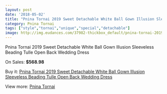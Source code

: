 ```yaml
---
layout: post
date: '2018-05-02'
title: "Pnina Tornai 2019 Sweet Detachable White Ball Gown Illusion Sleeveless Beading Tulle Open Back Wedding Dress"
category: Pnina Tornai
tags: ["style","tornai","unique","special","detachable"]
image: http://img.eudances.com/37982-thickbox_default/pnina-tornai-2019-sweet-detachable-white-ball-gown-illusion-sleeveless-beading-tulle-open-back-wedding-dress.jpg
---
```

Pnina Tornai 2019 Sweet Detachable White Ball Gown Illusion Sleeveless Beading Tulle Open Back Wedding Dress

On Sales: **$568.98**
<a href="https://www.eudances.com/en/pnina-tornai/11225-pnina-tornai-2019-sweet-detachable-white-ball-gown-illusion-sleeveless-beading-tulle-open-back-wedding-dress.html"><amp-img layout="responsive" width="600" height="600" src="//img.eudances.com/37982-thickbox_default/pnina-tornai-2019-sweet-detachable-white-ball-gown-illusion-sleeveless-beading-tulle-open-back-wedding-dress.jpg" alt="Pnina Tornai 2019 Sweet Detachable White Ball Gown Illusion Sleeveless Beading Tulle Open Back Wedding Dress 0" /></a>
<a href="https://www.eudances.com/en/pnina-tornai/11225-pnina-tornai-2019-sweet-detachable-white-ball-gown-illusion-sleeveless-beading-tulle-open-back-wedding-dress.html"><amp-img layout="responsive" width="600" height="600" src="//img.eudances.com/37985-thickbox_default/pnina-tornai-2019-sweet-detachable-white-ball-gown-illusion-sleeveless-beading-tulle-open-back-wedding-dress.jpg" alt="Pnina Tornai 2019 Sweet Detachable White Ball Gown Illusion Sleeveless Beading Tulle Open Back Wedding Dress 1" /></a>
<a href="https://www.eudances.com/en/pnina-tornai/11225-pnina-tornai-2019-sweet-detachable-white-ball-gown-illusion-sleeveless-beading-tulle-open-back-wedding-dress.html"><amp-img layout="responsive" width="600" height="600" src="//img.eudances.com/37984-thickbox_default/pnina-tornai-2019-sweet-detachable-white-ball-gown-illusion-sleeveless-beading-tulle-open-back-wedding-dress.jpg" alt="Pnina Tornai 2019 Sweet Detachable White Ball Gown Illusion Sleeveless Beading Tulle Open Back Wedding Dress 2" /></a>
<a href="https://www.eudances.com/en/pnina-tornai/11225-pnina-tornai-2019-sweet-detachable-white-ball-gown-illusion-sleeveless-beading-tulle-open-back-wedding-dress.html"><amp-img layout="responsive" width="600" height="600" src="//img.eudances.com/37983-thickbox_default/pnina-tornai-2019-sweet-detachable-white-ball-gown-illusion-sleeveless-beading-tulle-open-back-wedding-dress.jpg" alt="Pnina Tornai 2019 Sweet Detachable White Ball Gown Illusion Sleeveless Beading Tulle Open Back Wedding Dress 3" /></a>

Buy it: [Pnina Tornai 2019 Sweet Detachable White Ball Gown Illusion Sleeveless Beading Tulle Open Back Wedding Dress](https://www.eudances.com/en/pnina-tornai/11225-pnina-tornai-2019-sweet-detachable-white-ball-gown-illusion-sleeveless-beading-tulle-open-back-wedding-dress.html "Pnina Tornai 2019 Sweet Detachable White Ball Gown Illusion Sleeveless Beading Tulle Open Back Wedding Dress")

View more: [Pnina Tornai](https://www.eudances.com/en/184-pnina-tornai "Pnina Tornai")